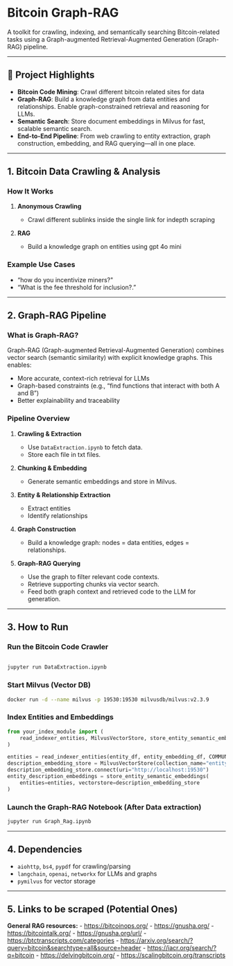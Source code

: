 # Bitcoin Graph-RAG

A toolkit for crawling, indexing, and semantically searching Bitcoin-related tasks using a Graph-augmented Retrieval-Augmented Generation (Graph-RAG) pipeline.

---

## 🚀 Project Highlights

- **Bitcoin Code Mining**: Crawl different bitcoin related sites for data
- **Graph-RAG**: Build a knowledge graph from data entities and relationships. Enable graph-constrained retrieval and reasoning for LLMs.
- **Semantic Search**: Store document embeddings in Milvus for fast, scalable semantic search.
- **End-to-End Pipeline**: From web crawling to entity extraction, graph construction, embedding, and RAG querying—all in one place.

---

## 1. Bitcoin Data Crawling & Analysis

### How It Works

1. **Anonymous Crawling**
    - Crawl different sublinks inside the single link for indepth scraping

2. **RAG**
    - Build a knowledge graph on entities using gpt 4o mini

### Example Use Cases

- “how do you incentivize miners?"
- “What is the fee threshold for inclusion?.”

---

## 2. Graph-RAG Pipeline 

### What is Graph-RAG?

Graph-RAG (Graph-augmented Retrieval-Augmented Generation) combines vector search (semantic similarity) with explicit knowledge graphs. This enables:

- More accurate, context-rich retrieval for LLMs
- Graph-based constraints (e.g., “find functions that interact with both A and B”)
- Better explainability and traceability

### Pipeline Overview

1. **Crawling & Extraction**
    - Use `DataExtraction.ipynb` to fetch data.
    - Store each file in txt files.

2. **Chunking & Embedding**
    - Generate semantic embeddings and store in Milvus.

3. **Entity & Relationship Extraction**
    - Extract entities 
    - Identify relationships 

4. **Graph Construction**
    - Build a knowledge graph: nodes = data entities, edges = relationships.

5. **Graph-RAG Querying**
    - Use the graph to filter relevant code contexts.
    - Retrieve supporting chunks via vector search.
    - Feed both graph context and retrieved code to the LLM for generation.

---

## 3. How to Run


### Run the Bitcoin Code Crawler

```bash

jupyter run DataExtraction.ipynb
```

### Start Milvus (Vector DB)

```bash
docker run -d --name milvus -p 19530:19530 milvusdb/milvus:v2.3.9
```

### Index Entities and Embeddings

```python
from your_index_module import (
    read_indexer_entities, MilvusVectorStore, store_entity_semantic_embeddings
)

entities = read_indexer_entities(entity_df, entity_embedding_df, COMMUNITY_LEVEL)
description_embedding_store = MilvusVectorStore(collection_name="entity_description_embeddings")
description_embedding_store.connect(uri="http://localhost:19530")
entity_description_embeddings = store_entity_semantic_embeddings(
    entities=entities, vectorstore=description_embedding_store
)
```

### Launch the Graph-RAG Notebook (After Data extraction)

```bash
jupyter run Graph_Rag.ipynb
```

---

## 4. Dependencies

- `aiohttp`, `bs4`, `pypdf` for crawling/parsing
- `langchain`, `openai`, `networkx` for LLMs and graphs
- `pymilvus` for vector storage

---

## 5. Links to be scraped (Potential Ones)

   **General RAG resources:**
    - https://bitcoinops.org/
    - https://gnusha.org/
    - https://bitcointalk.org/
    - https://gnusha.org/url/
    - https://btctranscripts.com/categories
    - https://arxiv.org/search/?query=bitcoin&searchtype=all&source=header
    - https://iacr.org/search/?q=bitcoin
    - https://delvingbitcoin.org/
    - https://scalingbitcoin.org/transcripts
